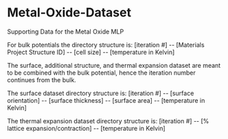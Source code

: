 # Metal-Oxide-Dataset
Supporting Data for the Metal Oxide MLP


For bulk potentials the directory structure is:
[iteration #] -- [Materials Project Structure ID] -- [cell size] -- [temperature in Kelvin]

The surface, additional structure, and thermal expansion dataset are meant to be combined with the bulk potential, hence the iteration number continues from the bulk.

The surface dataset directory structure is: 
[iteration #] -- [surface orientation] -- [surface thickness] -- [surface area] -- [temperature in Kelvin]

The thermal expansion dataset directory structure is:
[iteration #] -- [% lattice expansion/contraction] -- [temperature in Kelvin]
